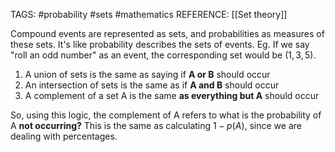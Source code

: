 TAGS: #probability #sets #mathematics 
REFERENCE: [[Set theory]]

Compound events are represented as sets, and probabilities as measures of these sets. It's like probability describes the sets of events. Eg. If we say "roll an odd number" as an event, the corresponding set would be $(1,3,5)$. 
1. A union of sets is the same as saying if **A or B** should occur
2. An intersection of sets is the same as if **A and B** should occur
3. A complement of a set A is the same **as everything but A** should occur

So, using this logic, the complement of A refers to what is the probability of A **not occurring?** This is the same as calculating $1 - p(A)$, since we are dealing with percentages. 